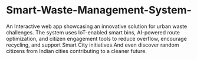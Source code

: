 # Smart-Waste-Management-System-
 An Interactive web app showcasing an innovative solution for urban waste challenges. The system uses IoT-enabled smart bins, AI-powered route optimization, and citizen engagement tools to reduce overflow, encourage recycling, and support Smart City initiatives.And even discover random citizens from Indian cities contributing to a cleaner future.
